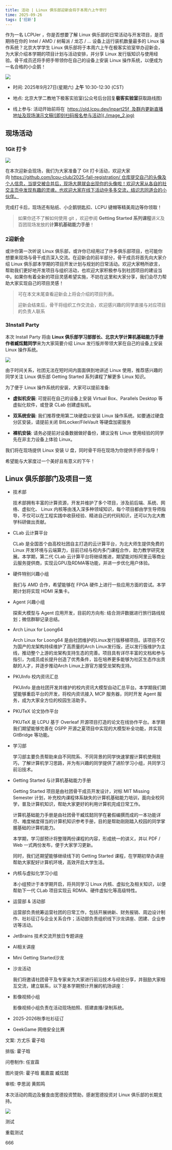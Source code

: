 ```yaml
---
title: 活动 | Linux 俱乐部迎新会将于本周六上午举行
time: 2025-09-26
tags: ['招新']
---
```


作为一名 LCPUer ，你是否想要了解 Linux 俱乐部的日常活动与开发项目，是否期待在你的 Intel / AMD / 树莓派 / 龙芯 / ... 设备上运行装机数量最多的 Linux 操作系统？北京大学学生 Linux 俱乐部将于本周六上午在极客实验室举办迎新会，为大家介绍本学期的项目计划与活动安排，并分享 Linux 发行版知识与使用经验。骨干成员还将手把手带领你在自己的设备上安装 Linux 操作系统，以便成为一名合格的小企鹅！

![](./image_1.jpg)

*   时间: 2025年9月27日(星期六) **上午** 10:30-12:30 (CST)
    
*   地点: 北京大学二教地下极客实验室(公众号后台回复**极客实验室**获取路线图)
    
*   线上参与: 活动开始前将在  https://old.lcpu.dev/inpart25f  及群内更新直播地址及现场演示文稿![即刻扫码报名参与活动](./image_2.jpg)
    

## 现场活动

### 1Git 打卡

![](./image_3.jpg)

在本次迎新会现场，我们为大家准备了 Git 打卡活动，欢迎大家向 https://github.com/lcpu-club/2025-fall-registration/ 仓库提交自己的头像及个人信息，当提交被合并后，现场大屏就会出现你的头像啦！欢迎大家从各自的社交主页中发现有趣的灵魂，也欢迎大家在线下活动中多多交流，结识志同道合的小伙伴。

完成打卡后，现场还有贴纸、小企鹅钥匙扣、LCPU 键帽等精美周边等你领取！

> 如果你还不了解如何使用 git ，欢迎参阅 **Getting Started 系列课程**讲义及百团现场发放的**计算机基础能力手册**！

### 2迎新会

或许你第一次听说 Linux 俱乐部，或许你已经用过了许多俱乐部项目，也可能你想要来现场与骨干成员深入交流。在迎新会的前半部分，骨干成员将首先向大家介绍 Linux 俱乐部本学期的项目开发计划与规划的日常活动。欢迎大家畅所欲言，帮助我们更好地开发项目与组织活动，也欢迎大家积极参与到社团项目的建设当中。如果你有着全新的项目灵感希望实施，不妨在这里和大家分享，我们会尽力帮助大家实现自己的项目灵感！

> 可在本文末尾查看迎新会上将会介绍的项目列表。
> 
> 迎新会结束后，骨干将组织工作交流会，欢迎感兴趣的同学直接与对应项目的负责人联系

### 3Install Party

本次 Install Party 将由 **Linux 俱乐部学习部部长、北京大学计算机基础能力手册作者臧炫懿同学**来为大家简要介绍 Linux 发行版并带领大家在自己的设备上安装 Linux 操作系统。

![](./image_4.jpg)

  

由于时间关系，社团无法在短时间内面面俱到地讲述 Linux 使用，推荐感兴趣的同学关注 Linux 俱乐部 Getting Started 系列课程了解更多 Linux 知识。

为了便于 Linux 操作系统的安装，大家可以提前准备:

*   **虚拟机安装**: 可提前在自己的设备上安装 Virtual Box、Parallels Desktop 等虚拟化软件，或登录 CLab 创建虚拟机。
    
*   **双系统安装**: 我们推荐使用第二块硬盘以安装 Linux 操作系统。如要通过硬盘分区安装，请提前关闭 BitLocker/FileVault 等硬盘加密服务
    
*   **裸机安装**: 请务必提前对设备数据做好备份，建议没有 Linux 使用经验的同学先在非主力设备上体验 Linux。
    

我们将在现场提供 Linux 安装 U 盘，同时骨干将在现场为你提供手把手指导！

希望能与大家度过一个美好且有意义的下午！

## Linux 俱乐部部门及项目一览

*   技术部
    
    技术部拥有丰富的计算资源，开发并维护了多个项目，涉及前后端、系统、网络、虚拟化、 Linux 内核等由浅入深多种领域知识，每个项目都由学生导师指导，不仅可以在工程实践中收获经验、精进自己的代码知识，还可以为北大教学科研做出贡献。
    

*   CLab 云计算平台
    
    CLab 是全国首个由高校社团自主打造的云计算平台，为北大师生提供免费的 Linux 开发环境与云端算力，目前已经与校内多门课程合作，助力教学研究发展。本学期，第二代 CLab 云计算平台将继续推进，期望能对标阿里云等商业云服务提供商，实现云GPU及RDMA等功能，并进一步优化用户体验。
    
*   硬件特别兴趣小组
    
    我们与 AMD 合作，希望能够在 FPGA 硬件上进行一些应用方面的尝试。本学期计划将实现 HDMI 采集卡。
    
*   Agent 兴趣小组
    
    探索大模型与 Agent 应用开发，目前的方向有: 结合测评数据进行旅行路线规划；微信群聊记录总结。
    
*   Arch Linux for Loong64
    
    Arch Linux for Loong64 是由社团维护的Linux发行版移植项目。该项目不仅为国产的龙架构持续维护了高质量的Arch Linux发行版，还以发行版维护为主线，推动整个上游的龙架构支持生态的完善。项目具有详尽丰富的文档和参与指引，为成员成长提升创造了优秀条件，旨在培养更多能够为社区生态作出贡献的人才，并逐步推动Arch Linux上游官方接受龙架构支持。
    
*   PKUInfo 校内资讯汇总
    
    PKUInfo 是由社团开发并维护的校内资讯大模型自动汇总平台。本学期我们期望能够重启平台的开发，将校内资讯接入 MCP 服务器，同时开发 Agent 服务，成为大家全方位的校园生活助手。
    
*   PKUTeX 论文协作平台
    
    PKUTeX 是 LCPU 基于 Overleaf 开源项目打造的论文在线协作平台。本学期我们期望能够完善在 OSPP 开源之夏项目中实现的大模型补全功能，并实现 GitBridge 等功能。
    

*   学习部
    
    学习部主要负责帮助来自不同院系、不同背景的同学快速掌握计算机使用技巧，了解计算机学习思路，并为有兴趣的同学提供了进阶学习小组，共同学习前沿技术。
    

*   Getting Started 与计算机基础能力手册
    
    Getting Started 项目是由社团骨干成员开发设计，对标 MIT Missing Semester 计划，补充校内课程体系缺失的计算机基础能力培训，面向全校同学，普及计算机知识，帮助大家更好的利用计算机完成日常工作。
    
    计算机基础能力手册是由社团骨干臧炫懿同学在暑假编撰而成的一本功能详尽、难度梯度得当的计算机知识参考手册，目的是帮助刚刚踏入校园的同学掌握基础的计算机能力。
    
    本学期，学习部预计将整理两份课程的内容，形成统一的讲义，并以 PDF / Web 一式两份发布，便于大家学习更新。
    
    同时，我们还期望能够继续线下的 Getting Started 课程，在学期初举办讲座帮助大家配好计算机环境，高效开启大学生活。
    
*   内核与虚拟化学习小组
    
    本小组预计于本学期开启，将共同学习 Linux 内核、虚拟化及相关知识，以便帮助下一代 CLab 项目实现云 RDMA、硬件虚拟化等高级特性。
    

*   运营部 & 活动部
    
    运营部负责统筹运营社团的日常工作，包括开展纳新、财务报销、周边设计制作、社衫征订与企业关系合作；活动部负责组织线下沙龙讲座、团建、企业参访等活动。
    

*   JetBrains 技术交流开放日专题讲座
    
*   AI相关讲座
    
*   Mini Getting Started沙龙
    

*   沙龙活动
    
    我们将邀请社团骨干及专家来为大家进行前沿技术与经验分享，并鼓励大家相互交流，建立联系，以下是本学期预计开展的机场讲座：
    
*   影像视频小组
    
    影像视频小组负责在活动现场拍照、搭建直播/录制系统。
    
*   2025-2026秋季社衫征订
    
*   GeekGame 网络安全比赛
    

  

  

  

文案: 方尤乐 霍子晗

排版: 霍子晗

问卷制作: 任宣霖

图片提供: 霍子晗 戴嘉震 臧炫懿

审核: 李思润 黄熙鸣

本次活动的周边及餐食由宽德投资赞助，感谢宽德投资对 Linux 俱乐部的长期支持。

![](./image_5.png)

测试

重载测试

666
